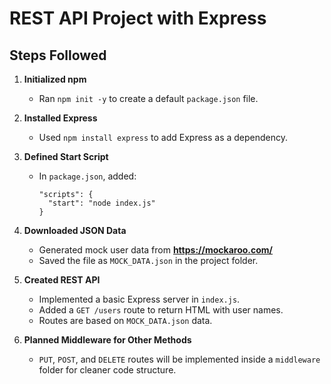 # REST API Project with Express

## Steps Followed

1. **Initialized npm**
   - Ran `npm init -y` to create a default `package.json` file.

2. **Installed Express**
   - Used `npm install express` to add Express as a dependency.

3. **Defined Start Script**
   - In `package.json`, added:
     ```
     "scripts": {
       "start": "node index.js"
     }
     ```

4. **Downloaded JSON Data**
   - Generated mock user data from **https://mockaroo.com/**
   - Saved the file as `MOCK_DATA.json` in the project folder.

5. **Created REST API**
   - Implemented a basic Express server in `index.js`.
   - Added a `GET /users` route to return HTML with user names.
   - Routes are based on `MOCK_DATA.json` data.

6. **Planned Middleware for Other Methods**
   - `PUT`, `POST`, and `DELETE` routes will be implemented inside a `middleware` folder for cleaner code structure.
